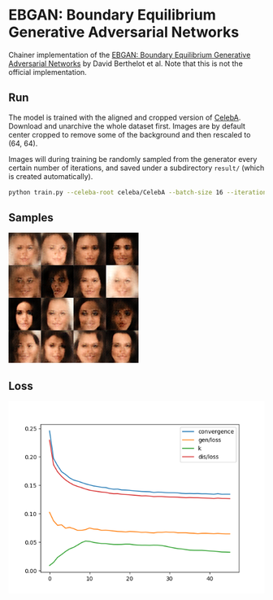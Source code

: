 # EBGAN: Boundary Equilibrium Generative Adversarial Networks

Chainer implementation of the [EBGAN: Boundary Equilibrium Generative Adversarial Networks](https://arxiv.org/abs/1703.10717) by David Berthelot et al. Note that this is not the official implementation.

## Run

The model is trained with the aligned and cropped version of [CelebA](http://mmlab.ie.cuhk.edu.hk/projects/CelebA.html). Download and unarchive the whole dataset first. Images are by default center cropped to remove some of the background and then rescaled to (64, 64).

Images will during training be randomly sampled from the generator every certain number of iterations, and saved under a subdirectory `result/` (which is created automatically).

```bash
python train.py --celeba-root celeba/CelebA --batch-size 16 --iterations 10000 --gpu 1
```

## Samples

![](images/sample_47000.png)

## Loss

![](images/loss.png)

